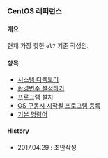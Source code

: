 ### CentOS 레퍼런스

#### 개요
현재 가장 핫한 `el7` 기준 작성임.

#### 항목
- [시스템 디렉토리]()
- [환경변수 설정하기](https://github.com/juneyoung/DEV-INFOS/blob/master/CentOS/system/env.md)
- [프로그램 설치]()
- [OS 구동시 시작될 프로그램 등록](https://github.com/juneyoung/DEV-INFOS/blob/master/CentOS/system/boot.md)
- [기본 명령어](https://github.com/juneyoung/DEV-INFOS/blob/master/CentOS/cli/README.md)

#### History
- 2017.04.29 : 초안작성
